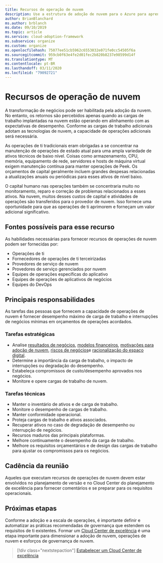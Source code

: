 ```yaml
---
title: Recursos de operação de nuvem
description: Use a estrutura de adoção de nuvem para o Azure para aprender os recursos de operação de nuvem e permitir que as operações de ti aprimorem e forneçam valor adicional.
author: BrianBlanchard
ms.author: brblanch
ms.date: 09/10/2019
ms.topic: article
ms.service: cloud-adoption-framework
ms.subservice: organize
ms.custom: organize
ms.openlocfilehash: 75077ee51cb5962c6553032e071fe0cc54505f6a
ms.sourcegitcommit: 959cb0f63e4fe2d01fec2b820b8237e98599d14f
ms.translationtype: MT
ms.contentlocale: pt-BR
ms.lasthandoff: 03/11/2020
ms.locfileid: "79092721"
---
```

# <a name="cloud-operation-capabilities"></a>Recursos de operação de nuvem

A transformação de negócios pode ser habilitada pela adoção da nuvem. No entanto, os retornos são percebidos apenas quando as cargas de trabalho implantadas na nuvem estão operando em alinhamento com as expectativas de desempenho. Conforme as cargas de trabalho adicionais adotam as tecnologias de nuvem, a capacidade de operações adicionais será necessária.

As operações de ti tradicionais eram obrigadas a se concentrar na manutenção de operações de estado atual para uma ampla variedade de ativos técnicos de baixo nível. Coisas como armazenamento, CPU, memória, equipamento de rede, servidores e hosts de máquina virtual exigem manutenção contínua para manter operações de Peek. Os orçamentos de capital geralmente incluem grandes despesas relacionadas a atualizações anuais ou periódicas para esses ativos de nível baixo.

 O capital humano nas operações também se concentraria muito no monitoramento, reparo e correção de problemas relacionados a esses ativos. Na nuvem, muitos desses custos de capital e atividades de operações são transferidos para o provedor de nuvem. Isso fornece uma oportunidade para que as operações de ti aprimorem e forneçam um valor adicional significativo.

## <a name="possible-sources-for-this-capability"></a>Fontes possíveis para esse recurso

As habilidades necessárias para fornecer recursos de operações de nuvem podem ser fornecidas por:

- Operações de ti
- Fornecedores de operações de ti terceirizadas
- Provedores de serviço de nuvem
- Provedores de serviço gerenciados por nuvem
- Equipes de operações específicas do aplicativo
- Equipes de operações de aplicativos de negócios
- Equipes do DevOps

## <a name="key-responsibilities"></a>Principais responsabilidades

As tarefas das pessoas que fornecem a capacidade de operações de nuvem é fornecer desempenho máximo de carga de trabalho e interrupções de negócios mínimas em orçamentos de operações acordados.

### <a name="strategic-tasks"></a>Tarefas estratégicas

- Analise [resultados de negócios](../strategy/business-outcomes/index.md), [modelos financeiros](../strategy/financial-models.md), [motivações para adoção de nuvem](../strategy/motivations.md), [riscos de negócios](../govern/policy-compliance/risk-tolerance.md)e [racionalização do espaço digital](../digital-estate/index.md).
- Determine a importância da carga de trabalho, o impacto de interrupções ou degradação do desempenho.
- Estabeleça compromissos de custo/desempenho aprovados nos negócios.
- Monitore e opere cargas de trabalho de nuvem.

### <a name="technical-tasks"></a>Tarefas técnicas

- Manter o inventário de ativos e de carga de trabalho.
- Monitore o desempenho de cargas de trabalho.
- Manter conformidade operacional.
- Proteja cargas de trabalho e ativos associados.
- Recuperar ativos no caso de degradação de desempenho ou interrupção de negócios.
- Recursos maduros das principais plataformas.
- Melhore continuamente o desempenho da carga de trabalho.
- Melhore os requisitos orçamentários e de design das cargas de trabalho para ajustar os compromissos para os negócios.

## <a name="meeting-cadence"></a>Cadência da reunião

Aqueles que executam recursos de operações de nuvem devem estar envolvidos no planejamento de versão e no Cloud Center do planejamento de excelência para fornecer comentários e se preparar para os requisitos operacionais.

## <a name="next-steps"></a>Próximas etapas

Conforme a adoção e a escala de operações, é importante definir e automatizar as práticas recomendadas de governança que estendem os requisitos de ti existentes. Formar um [Cloud Center de excelência](./cloud-center-of-excellence.md) é uma etapa importante para dimensionar a adoção de nuvem, operações de nuvem e esforços de governança de nuvem.

> [!div class="nextstepaction"]
> [Estabelecer um Cloud Center de excelência](./cloud-center-of-excellence.md)
